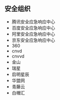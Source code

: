 ## 安全组织
- 腾讯安全应急响应中心
- 百度安全应急响应中心
- 阿里安全应急响应中心
- 京东安全应急响应中心
- 360
- cnvd
- cnvvd
- 金山
- 瑞星
- 启明星辰
- 华盟网
- 青藤云
- 白帽汇
